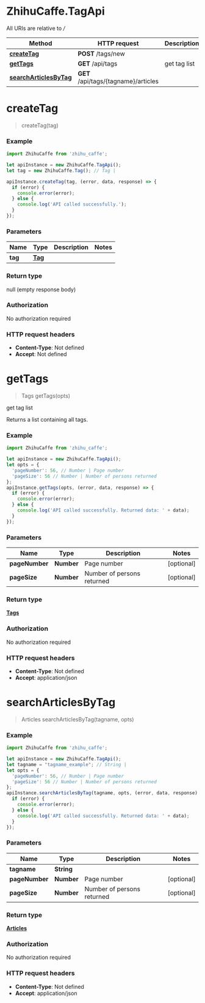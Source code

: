 # ZhihuCaffe.TagApi

All URIs are relative to */*

Method | HTTP request | Description
------------- | ------------- | -------------
[**createTag**](TagApi.md#createTag) | **POST** /tags/new | 
[**getTags**](TagApi.md#getTags) | **GET** /api/tags | get tag list
[**searchArticlesByTag**](TagApi.md#searchArticlesByTag) | **GET** /api/tags/{tagname}/articles | 

<a name="createTag"></a>
# **createTag**
> createTag(tag)



### Example
```javascript
import ZhihuCaffe from 'zhihu_caffe';

let apiInstance = new ZhihuCaffe.TagApi();
let tag = new ZhihuCaffe.Tag(); // Tag | 

apiInstance.createTag(tag, (error, data, response) => {
  if (error) {
    console.error(error);
  } else {
    console.log('API called successfully.');
  }
});
```

### Parameters

Name | Type | Description  | Notes
------------- | ------------- | ------------- | -------------
 **tag** | [**Tag**](.md)|  | 

### Return type

null (empty response body)

### Authorization

No authorization required

### HTTP request headers

 - **Content-Type**: Not defined
 - **Accept**: Not defined

<a name="getTags"></a>
# **getTags**
> Tags getTags(opts)

get tag list

Returns a list containing all tags.

### Example
```javascript
import ZhihuCaffe from 'zhihu_caffe';

let apiInstance = new ZhihuCaffe.TagApi();
let opts = { 
  'pageNumber': 56, // Number | Page number
  'pageSize': 56 // Number | Number of persons returned
};
apiInstance.getTags(opts, (error, data, response) => {
  if (error) {
    console.error(error);
  } else {
    console.log('API called successfully. Returned data: ' + data);
  }
});
```

### Parameters

Name | Type | Description  | Notes
------------- | ------------- | ------------- | -------------
 **pageNumber** | **Number**| Page number | [optional] 
 **pageSize** | **Number**| Number of persons returned | [optional] 

### Return type

[**Tags**](Tags.md)

### Authorization

No authorization required

### HTTP request headers

 - **Content-Type**: Not defined
 - **Accept**: application/json

<a name="searchArticlesByTag"></a>
# **searchArticlesByTag**
> Articles searchArticlesByTag(tagname, opts)



### Example
```javascript
import ZhihuCaffe from 'zhihu_caffe';

let apiInstance = new ZhihuCaffe.TagApi();
let tagname = "tagname_example"; // String | 
let opts = { 
  'pageNumber': 56, // Number | Page number
  'pageSize': 56 // Number | Number of persons returned
};
apiInstance.searchArticlesByTag(tagname, opts, (error, data, response) => {
  if (error) {
    console.error(error);
  } else {
    console.log('API called successfully. Returned data: ' + data);
  }
});
```

### Parameters

Name | Type | Description  | Notes
------------- | ------------- | ------------- | -------------
 **tagname** | **String**|  | 
 **pageNumber** | **Number**| Page number | [optional] 
 **pageSize** | **Number**| Number of persons returned | [optional] 

### Return type

[**Articles**](Articles.md)

### Authorization

No authorization required

### HTTP request headers

 - **Content-Type**: Not defined
 - **Accept**: application/json

